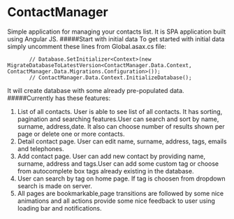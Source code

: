 ContactManager
==============
Simple application for managing your contacts list. It is SPA application built using Angular JS.
#####Start with initial data
To get started with initial data simply uncomment these lines from Global.asax.cs file:

           // Database.SetInitializer<Context>(new MigrateDatabaseToLatestVersion<ContactManager.Data.Context, ContactManager.Data.Migrations.Configuration>());
           // ContactManager.Data.Context.InitializeDatabase();
It will create database with some already pre-populated data.
#####Currently has  these features:
1. List of all contacts. User is able to see list of all contacts. It has sorting, pagination and searching features.User can search and sort by name, surname, address,date. It also can choose number of results shown per page or delete one or more contacts.
2. Detail contact page. User can edit name, surname, address, tags, emails and telephones.
3. Add contact page. User can add new contact by providing name, surname, address and tags.User can add some custom tag or choose from autocomplete box tags already existing in the database.
4. User can search by tag on home page. If tag is choosen from dropdown search is made on server.
5. All pages are bookmarkable,page transitions are followed by some nice animations and all actions provide some nice feedback to user using loading bar and notifications.

